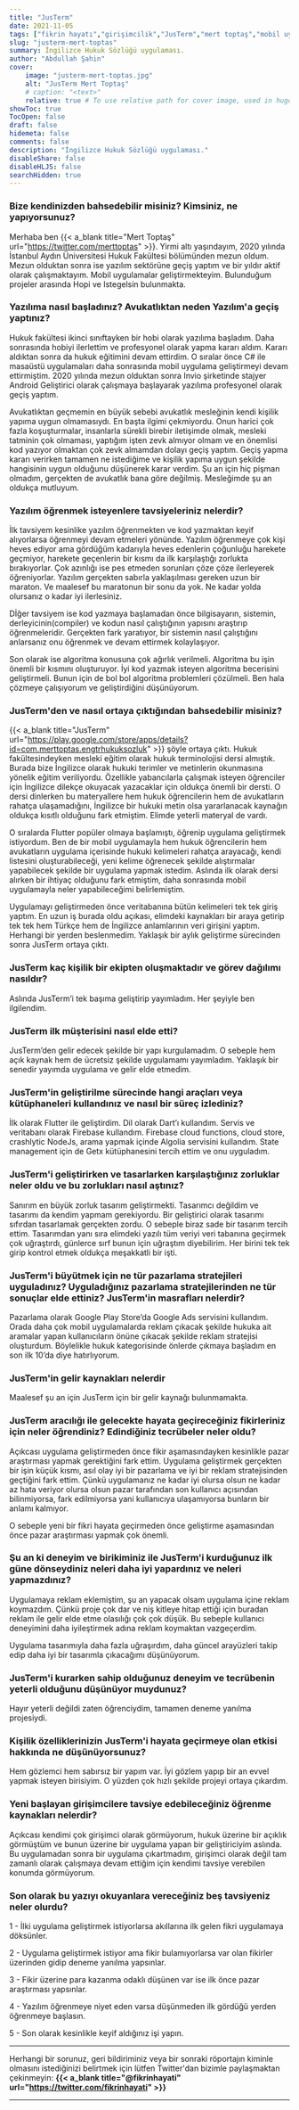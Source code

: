 ```yaml
---
title: "JusTerm"
date: 2021-11-05
tags: ["fikrin hayatı","girişimcilik","JusTerm","mert toptaş","mobil uygulama"]
slug: "justerm-mert-toptas"
summary: İngilizce Hukuk Sözlüğü uygulaması.
author: "Abdullah Şahin"
cover:
    image: "justerm-mert-toptas.jpg"
    alt: "JusTerm Mert Toptaş"
    # caption: "<text>"
    relative: true # To use relative path for cover image, used in hugo Page-bundles
showToc: true
TocOpen: false
draft: false
hidemeta: false
comments: false
description: "İngilizce Hukuk Sözlüğü uygulaması."
disableShare: false
disableHLJS: false
searchHidden: true
---
```


### Bize kendinizden bahsedebilir misiniz? Kimsiniz, ne yapıyorsunuz?

Merhaba ben {{< a_blank title="Mert Toptaş" url="https://twitter.com/merttoptas" >}}. Yirmi altı yaşındayım, 2020 yılında İstanbul Aydın Üniversitesi Hukuk Fakültesi bölümünden mezun oldum. Mezun olduktan sonra ise yazılım sektörüne geçiş yaptım ve bir yıldır aktif olarak çalışmaktayım. Mobil uygulamalar geliştirmekteyim. Bulunduğum projeler arasında Hopi ve Istegelsin bulunmakta.

### Yazılıma nasıl başladınız?  Avukatlıktan neden Yazılım'a geçiş yaptınız?

Hukuk fakültesi ikinci sınıftayken bir hobi olarak yazılıma başladım. Daha sonrasında hobiyi ilerlettim ve profesyonel olarak yapma kararı aldım. Kararı aldıktan sonra da hukuk eğitimini devam ettirdim. O sıralar önce C# ile masaüstü uygulamaları daha sonrasında mobil uygulama geliştirmeyi devam ettirmiştim. 2020 yılında mezun olduktan sonra Invio şirketinde stajyer Android Geliştirici olarak çalışmaya başlayarak yazılıma profesyonel olarak geçiş yaptım. 

Avukatlıktan geçmemin en büyük sebebi avukatlık mesleğinin kendi kişilik yapıma uygun olmamasıydı. En başta ilgimi çekmiyordu. Onun harici çok fazla koşuşturmalar, insanlarla sürekli birebir iletişimde olmak, mesleki tatminin çok olmaması, yaptığım işten zevk almıyor olmam ve en önemlisi kod yazıyor olmaktan çok zevk almamdan dolayı geçiş yaptım. Geçiş yapma kararı verirken tamamen ne istediğime ve kişilik yapıma uygun şekilde hangisinin uygun olduğunu düşünerek karar verdim. Şu an için hiç pişman olmadım, gerçekten de avukatlık bana göre değilmiş. Mesleğimde şu an oldukça mutluyum.

### Yazılım öğrenmek isteyenlere tavsiyeleriniz nelerdir?

İlk tavsiyem kesinlike yazılım öğrenmekten ve kod yazmaktan keyif alıyorlarsa öğrenmeyi devam etmeleri yönünde. Yazılım öğrenmeye çok kişi heves ediyor ama gördüğüm kadarıyla heves edenlerin çoğunluğu harekete geçmiyor, harekete geçenlerin bir kısmı da ilk karşılaştığı zorlukta bırakıyorlar. Çok azınlığı ise pes etmeden sorunları çöze çöze ilerleyerek öğreniyorlar. Yazılım gerçekten sabırla yaklaşılması gereken uzun bir maraton. Ve maalesef bu maratonun bir sonu da yok. Ne kadar yolda olursanız o kadar iyi ilerlesiniz. 


Dİğer tavsiyem ise kod yazmaya başlamadan önce bilgisayarın, sistemin, derleyicinin(compiler) ve kodun nasıl çalıştığının yapısını araştırıp öğrenmeleridir. Gerçekten fark yaratıyor, bir sistemin nasıl çalıştığını anlarsanız onu öğrenmek ve devam ettirmek kolaylaşıyor. 


Son olarak ise algoritma konusuna çok ağırlık verilmeli. Algoritma bu işin önemli bir kısmını oluşturuyor. İyi kod yazmak isteyen algoritma becerisini geliştirmeli. Bunun için de bol bol algoritma problemleri çözülmeli. Ben hala çözmeye çalışıyorum ve geliştirdiğini düşünüyorum.

### JusTerm'den ve nasıl ortaya çıktığından bahsedebilir misiniz?

{{< a_blank title="JusTerm" url="https://play.google.com/store/apps/details?id=com.merttoptas.engtrhukuksozluk" >}} şöyle ortaya çıktı. Hukuk fakültesindeyken mesleki eğitim olarak hukuk terminolojisi dersi almıştık. Burada bize İngilizce olarak hukuki terimler ve metinlerin okunmasına yönelik eğitim veriliyordu. Özellikle yabancılarla çalışmak isteyen öğrenciler için İngilizce dilekçe okuyacak yazacaklar için oldukça önemli bir dersti. O dersi dinlerken bu materyallere hem hukuk öğrencilerin hem de avukatların rahatça ulaşamadığını, İngilizce bir hukuki metin olsa yararlanacak kaynağın oldukça kısıtlı olduğunu fark etmiştim. Elimde yeterli materyal de vardı. 


O sıralarda Flutter popüler olmaya başlamıştı, öğrenip uygulama geliştirmek istiyordum. Ben de bir mobil uygulamayla hem hukuk öğrencilerin hem avukatların uygulama içerisinde hukuki kelimeleri rahatça arayacağı, kendi listesini oluşturabileceği, yeni kelime öğrenecek şekilde alıştırmalar yapabilecek şekilde bir uygulama yapmak istedim. Aslında ilk olarak dersi alırken bir ihtiyaç olduğunu fark etmiştim, daha sonrasında mobil uygulamayla neler yapabileceğimi belirlemiştim. 


Uygulamayı geliştirmeden önce veritabanına bütün kelimeleri tek tek giriş yaptım. En uzun iş burada oldu açıkası, elimdeki kaynakları bir araya getirip tek tek hem Türkçe hem de İngilizce anlamlarının veri girişini yaptım. Herhangi bir yerden beslenmedim.  Yaklaşık bir aylık geliştirme sürecinden sonra JusTerm ortaya çıktı.

### JusTerm kaç kişilik bir ekipten oluşmaktadır ve görev dağılımı nasıldır?

Aslında JusTerm’i tek başıma geliştirip yayımladım. Her şeyiyle ben ilgilendim.

### JusTerm ilk müşterisini nasıl elde etti?

JusTerm’den gelir edecek şekilde bir yapı kurgulamadım. O sebeple hem açık kaynak hem de ücretsiz şekilde uygulamamı yayımladım. Yaklaşık bir senedir yayımda uygulama ve gelir elde etmedim.

### JusTerm'in geliştirilme sürecinde hangi araçları veya kütüphaneleri kullandınız ve nasıl bir süreç izlediniz?

İlk olarak Flutter ile geliştirdim. Dil olarak Dart’ı kullandım. Servis ve veritabanı olarak Firebase kullandım. Firebase cloud functions, cloud store, crashlytic NodeJs, arama yapmak içinde Algolia servisini kullandım. State management için de Getx kütüphanesini tercih ettim ve onu uyguladım.

### JusTerm'i geliştirirken ve tasarlarken karşılaştığınız zorluklar neler oldu ve bu zorlukları nasıl aştınız?

Sanırım en büyük zorluk tasarım geliştirmekti. Tasarımcı değildim ve tasarımı da kendim yapmam gerekiyordu. Bir geliştirici olarak tasarımı sıfırdan tasarlamak gerçekten zordu. O sebeple biraz sade bir tasarım tercih ettim. Tasarımdan yanı sıra elimdeki yazılı tüm veriyi veri tabanına geçirmek çok uğraştırdı, günlerce sırf bunun için uğraştım diyebilirim. Her birini tek tek girip kontrol etmek oldukça meşakkatli bir işti.

### JusTerm'i büyütmek için ne tür pazarlama stratejileri uyguladınız? Uyguladığınız pazarlama stratejilerinden ne tür sonuçlar elde ettiniz? JusTerm'in masrafları nelerdir?

Pazarlama olarak Google Play Store’da Google Ads servisini kullandım. Orada daha çok mobil uygulamalarda reklam çıkacak şekilde hukuka ait aramalar yapan kullanıcıların önüne çıkacak şekilde reklam stratejisi oluşturdum. Böylelikle hukuk kategorisinde önlerde çıkmaya başladım en son ilk 10’da diye hatırlıyorum.

### JusTerm'in gelir kaynakları nelerdir

Maalesef şu an için JusTerm için bir gelir kaynağı bulunmamakta.

### JusTerm aracılığı ile gelecekte hayata geçireceğiniz fikirleriniz için neler öğrendiniz? Edindiğiniz tecrübeler neler oldu?

Açıkcası uygulama geliştirmeden önce fikir aşamasındayken kesinlikle pazar araştırması yapmak gerektiğini fark ettim. Uygulama geliştirmek gerçekten bir işin küçük kısmı, asıl olay iyi bir pazarlama ve iyi bir reklam stratejisinden geçtiğini fark ettim. Çünkü uygulamanız ne kadar iyi olursa olsun ne kadar az hata veriyor olursa olsun pazar tarafından son kullanıcı açısından bilinmiyorsa, fark edilmiyorsa yani kullanıcıya ulaşamıyorsa bunların bir anlamı kalmıyor. 

O sebeple yeni bir fikri hayata geçirmeden önce geliştirme aşamasından önce pazar araştırması yapmak çok önemli.

### Şu an ki deneyim ve birikiminiz ile JusTerm'i kurduğunuz ilk güne dönseydiniz neleri daha iyi yapardınız ve neleri yapmazdınız?

Uygulamaya reklam eklemiştim, şu an yapacak olsam uygulama içine reklam koymazdım. Çünkü proje çok dar ve niş kitleye hitap ettiği için buradan reklam ile gelir elde etme olasılığı çok çok düşük. Bu sebeple kullanıcı deneyimini daha iyileştirmek adına reklam koymaktan vazgeçerdim.

Uygulama tasarımıyla daha fazla uğraşırdım, daha güncel arayüzleri takip edip daha iyi bir tasarımla çıkacağımı düşünüyorum.

### JusTerm'i kurarken sahip olduğunuz deneyim ve tecrübenin yeterli olduğunu düşünüyor muydunuz?

Hayır yeterli değildi zaten öğrenciydim, tamamen deneme yanılma projesiydi.

### Kişilik özelliklerinizin JusTerm'i hayata geçirmeye olan etkisi hakkında ne düşünüyorsunuz?

Hem gözlemci hem sabırsız bir yapım var. İyi gözlem yapıp bir an evvel yapmak isteyen birisiyim. O yüzden çok hızlı şekilde projeyi ortaya çıkardım.

### Yeni başlayan girişimcilere tavsiye edebileceğiniz öğrenme kaynakları nelerdir?

Açıkcası kendimi çok girişimci olarak görmüyorum, hukuk üzerine bir açıklık görmüştüm ve bunun üzerine bir uygulama yapan bir geliştiriciyim aslında. Bu uygulamadan sonra bir uygulama çıkartmadım, girişimci olarak değil tam zamanlı olarak çalışmaya devam ettiğim için kendimi tavsiye verebilen konumda görmüyorum.

### Son olarak bu yazıyı okuyanlara vereceğiniz beş tavsiyeniz neler olurdu?

1 - İlki uygulama geliştirmek istiyorlarsa akıllarına ilk gelen fikri uygulamaya döksünler.

2 - Uygulama geliştirmek istiyor ama fikir bulamıyorlarsa var olan fikirler üzerinden gidip deneme yanılma yapsınlar.

3 - Fikir üzerine para kazanma odaklı düşünen var ise ilk önce pazar araştırması yapsınlar.

4 - Yazılım öğrenmeye niyet eden varsa düşünmeden ilk gördüğü yerden öğrenmeye başlasın.

5 - Son olarak kesinlikle keyif aldığınız işi yapın. 

___
Herhangi bir sorunuz, geri bildiriminiz veya bir sonraki röportajın kiminle olmasını istediğinizi belirtmek için lütfen Twitter'dan bizimle paylaşmaktan çekinmeyin: **{{< a_blank title="@fikrinhayati" url="https://twitter.com/fikrinhayati" >}}**
___